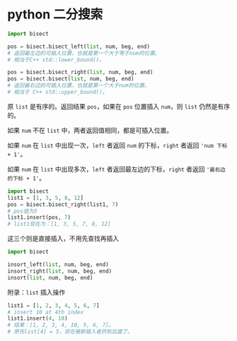 # python 二分搜索

```python
import bisect

pos = bisect.bisect_left(list, num, beg, end)
# 返回最左边的可插入位置，也就是第一个大于等于num的位置。
# 相当于C++ std::lower_bound()。

pos = bisect.bisect_right(list, num, beg, end)
pos = bisect.bisect(list, num, beg, end)
# 返回最右边的可插入位置，也就是第一个大于num的位置。
# 相当于 C++ std::upper_bound()。
```

原 `list` 是有序的。返回结果 `pos`，如果在 `pos` 位置插入 `num`，则 `list` 仍然是有序的。

如果 `num` 不在 `list` 中，两者返回值相同，都是可插入位置。

如果 `num` 在 `list` 中出现一次，`left` 者返回 `num` 的下标，`right` 者返回 `'num 下标 + 1'`。

如果 `num` 在 `list` 中出现多次，`left` 者返回最左边的下标，`right` 者返回 `'最右边的下标 + 1'`。

```python
import bisect
list1 = [1, 3, 5, 8, 12]
pos = bisect.bisect_right(list1, 7)
# pos值为3
list1.insert(pos, 7)
# list1现在为：[1, 3, 5, 7, 8, 12]
```

这三个则是直接插入，不用先查找再插入
```python
import bisect

insort_left(list, num, beg, end)
insort_right(list, num, beg, end)
insort(list, num, beg, end)
```

附录：`list` 插入操作

```python
list1 = [1, 2, 3, 4, 5, 6, 7]
# insert 10 at 4th index
list1.insert(4, 10)
# 结果：[1, 2, 3, 4, 10, 5, 6, 7]。
# 原先list[4] = 5，现在被新插入者挤到后面了。
```
